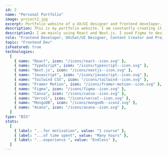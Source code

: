 ```yaml
---
id: 2
name: "Personal Portfolio"
image: project2.jpg
excerpt: Portfolio website of a UX/UI designer and frontend developer.
description: This is my portfolio website. I am constantly creating it to showcase my work and to practice my frontend development skills. I've wanted to create a simple, clean, and modern website that would be easy to navigate and would provide all the necessary information about me and my work.
description2: I am mainly using React and Next.js. I used Figma to design the website and to create the illustrations. I also used Canva to create the logo and Asana for Project Management. I am using Tailwind CSS for styling and Framer Motion for animations. My app uses MongoDB database to store the information from the contact form and I've used Vercel to deploy the website.
role: "Frontend Developer, UXchat/UI Designer, Content Creator and Project Manager of myself 🦄"
topic: "Frontend Dev"
isFeatured: true
technologies:
  [
    { name: "React", icon: "/icons/react--icon.svg" },
    { name: "TypeScript", icon: "/icons/typescript--icon.svg" },
    { name: "Next.js", icon: "/icons/nextjs--icon.svg" },
    { name: "Javascript", icon: "/icons/javascript--icon.svg" },
    { name: "Tailwind CSS", icon: "/icons/tailwind--icon.svg" },
    { name: "Framer Motion", icon: "/icons/framer-motion--icon.svg" },
    { name: "Figma", icon: "/icons/figma--icon.svg" },
    { name: "Canva", icon: "/icons/canva--icon.svg" },
    { name: "Vercel", icon: "/icons/vercel--icon.svg" },
    { name: "MongoDB", icon: "/icons/mongodb--icon2.svg" },
    { name: "Asana", icon: "/icons/asana--icon.svg" },
  ]
type: "BIG"
stats:
  [
    { label: "...for motivation", value: "1 course" },
    { label: "...of time spent", value: "Many hours" },
    { label: "...experience ", value: "Endless" },
  ]
---
```

